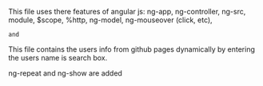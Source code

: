 This file uses there features of angular js:
ng-app,
ng-controller,
ng-src,
module,
$scope,
%http,
ng-model,
ng-mouseover (click, etc),

    and     
This file contains the users info from github pages dynamically by entering the users name is search box.

ng-repeat and ng-show are added